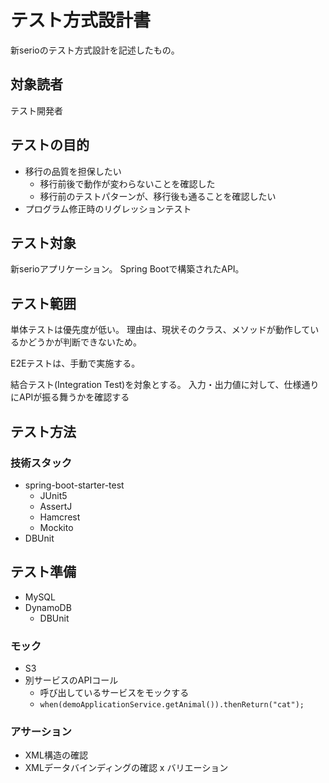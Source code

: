 # テスト方式設計書

新serioのテスト方式設計を記述したもの。

## 対象読者

テスト開発者

## テストの目的

- 移行の品質を担保したい
  - 移行前後で動作が変わらないことを確認した
  - 移行前のテストパターンが、移行後も通ることを確認したい
- プログラム修正時のリグレッションテスト

## テスト対象
新serioアプリケーション。
Spring Bootで構築されたAPI。

## テスト範囲

単体テストは優先度が低い。
理由は、現状そのクラス、メソッドが動作しているかどうかが判断できないため。

E2Eテストは、手動で実施する。

結合テスト(Integration Test)を対象とする。
入力・出力値に対して、仕様通りにAPIが振る舞うかを確認する


## テスト方法


### 技術スタック

- spring-boot-starter-test
  - JUnit5
  - AssertJ
  - Hamcrest
  - Mockito
- DBUnit

## テスト準備

- MySQL
- DynamoDB
  - DBUnit


### モック
- S3
- 別サービスのAPIコール
  - 呼び出しているサービスをモックする
  - `when(demoApplicationService.getAnimal()).thenReturn("cat");` 

### アサーション

- XML構造の確認
- XMLデータバインディングの確認 x バリエーション
